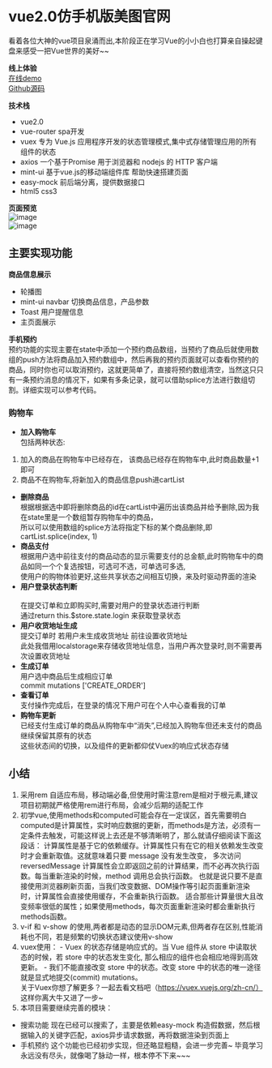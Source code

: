# vue2.0仿手机版美图官网
看着各位大神的vue项目泉涌而出,本阶段正在学习Vue的小小白也打算亲自操起键盘来感受一把Vue世界的美好~~

**线上体验** <br>
   [在线demo](https://zsqio.github.io/vuex-meitu-demo/index.html#/) <br>
   [Github源码](https://github.com/zsqio/vue-meitu)  <br>

**技术栈** <br>
  * vue2.0
  * vue-router     spa开发
  * vuex           专为 Vue.js 应用程序开发的状态管理模式,集中式存储管理应用的所有组件的状态
  * axios          一个基于Promise 用于浏览器和 nodejs 的 HTTP 客户端
  * mint-ui        基于vue.js的移动端组件库 帮助快速搭建页面
  * easy-mock      前后端分离，提供数据接口
  * html5 css3  <br>
  
**页面预览** <br>
![image](https://raw.githubusercontent.com/zsqio/zsqio.github.io/master/vuex-meitu-demo/demo-images/7.gif) <br>
![image](https://raw.githubusercontent.com/zsqio/zsqio.github.io/master/vuex-meitu-demo/demo-images/1.gif) <br>

 ## 主要实现功能 <br>
  **商品信息展示**  <br>
  * 轮播图
  * mint-ui navbar 切换商品信息，产品参数
  * Toast 用户提醒信息
  * 主页面展示 <br>
  
  **手机预约** <br>
  预约功能的实现主要在state中添加一个预约商品数组，当预约了商品后就使用数组的push方法将商品加入预约数组中，然后再我的预约页面就可以查看你预约的商品，同时你也可以取消预约，这就更简单了，直接将预约数组清空，当然这只只有一条预约消息的情况下，如果有多条记录，就可以借助splice方法进行数组切割。详细实现可以参考代码。 <br>  
  
  ### 购物车 <br>
  * **加入购物车** <br>
  包括两种状态: <br>
  1. 加入的商品在购物车中已经存在， 该商品已经存在购物车中,此时商品数量+1即可 <br>
  2. 商品不在购物车,将新加入的商品信息push进cartList    <br>
  * **删除商品**  <br>
  根据根据选中即将删除商品的id在cartList中遍历出该商品并给予删除,因为我在state里是一个数组暂存购物车中的商品， <br>
  所以可以使用数组的splice方法将指定下标的某个商品删除,即 cartList.splice(index, 1) <br>
  * **商品支付** <br>
  根据用户选中前往支付的商品动态的显示需要支付的总金额,此时购物车中的商品如同一个个复选按钮，可选可不选，可单选可多选, <br>
  使用户的购物体验更好,这些共享状态之间相互切换，来及时驱动界面的渲染
  * **用户登录状态判断** <br>  
  在提交订单和立即购买时,需要对用户的登录状态进行判断 <br>
  通过return this.$store.state.login 来获取登录状态
  * **用户收货地址生成**    <br>
  提交订单时 若用户未生成收货地址 前往设置收货地址 <br>
  此处我借用localstorage来存储收货地址信息，当用户再次登录时,则不需要再次设置收货地址 <br>
  * **生成订单** <br>
  用户选中商品后生成相应订单 <br>
  commit mutations ['CREATE_ORDER']  <br>
  * **查看订单** <br>
  支付操作完成后，在登录的情况下用户可在个人中心查看我的订单 <br>
  * **购物车更新** <br>
  已经支付生成订单的商品从购物车中“消失”,已经加入购物车但还未支付的商品继续保留其原有的状态 <br>
  这些状态间的切换，以及组件的更新都仰仗Vuex的响应式状态存储
      
      
  ## 小结 
   1. 采用rem 自适应布局，移动端必备,但使用时需注意rem是相对于根元素<html>,建议项目初期就严格使用rem进行布局，会减少后期的适配工作
   2. 初学vue,使用methods和computed可能会存在一定误区，首先需要明白computed是计算属性，实时响应数据的更新，而methods是方法，必须有一定条件去触发，可能这样说上去还是不够清晰明了，那么就请仔细阅读下面这段话：
     计算属性是基于它的依赖缓存。计算属性只有在它的相关依赖发生改变时才会重新取值。这就意味着只要 message 没有发生改变，
     多次访问 reversedMessage 计算属性会立即返回之前的计算结果，而不必再次执行函数。每当重新渲染的时候，method 调用总会执行函数。
     也就是说只要不是直接使用浏览器刷新页面，当我们改变数据、DOM操作等引起页面重新渲染时，计算属性会直接使用缓存，不会重新执行函数。
     适合那些计算量很大且改变频率很低的属性；如果使用methods，每次页面重新渲染时都会重新执行methods函数。
   3. v-if 和 v-show 的使用,两者都是动态的显示DOM元素,但两者存在区别,性能消耗也不同，若是频繁的切换状态建议使用v-show
   4. vuex使用：
     - Vuex 的状态存储是响应式的。当 Vue 组件从 store 中读取状态的时候，若 store 中的状态发生变化,
     那么相应的组件也会相应地得到高效更新。
     - 我们不能直接改变 store 中的状态。改变 store 中的状态的唯一途径就是显式地提交(commit) mutations。<br>
     关于Vuex你想了解更多？一起去看文档吧（https://vuex.vuejs.org/zh-cn/） 这样你离大牛又进了一步~
   5. 本项目需要继续完善的模块： <br>
   * 搜索功能 现在已经可以搜索了，主要是依赖easy-mock 构造假数据，然后根据输入的关键字匹配，axios异步请求数据，再将数据渲染到页面上
   * 手机预约 这个功能也已经初步实现，但还略显粗糙，会进一步完善~  毕竟学习永远没有尽头，就像喝了脉动一样，根本停不下来~~~  <br>
   
   


